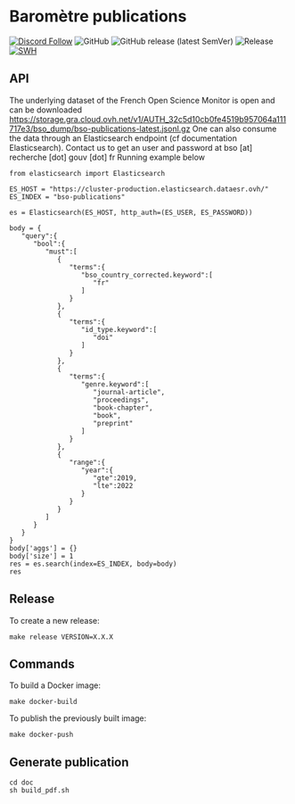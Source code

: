 # Baromètre publications
[![Discord Follow](https://dcbadge.vercel.app/api/server/TudsqDqTqb?style=flat)](https://discord.gg/TudsqDqTqb)
![GitHub](https://img.shields.io/github/license/dataesr/bso-publications)
![GitHub release (latest SemVer)](https://img.shields.io/github/v/release/dataesr/bso-publications)
![Release](https://github.com/dataesr/bso-publications/actions/workflows/release.yml/badge.svg)
[![SWH](https://archive.softwareheritage.org/badge/origin/https://github.com/dataesr/bso-publications)](https://archive.softwareheritage.org/browse/origin/?origin_url=https://github.com/dataesr/bso-publications)

## API

The underlying dataset of the French Open Science Monitor is open and can be downloaded https://storage.gra.cloud.ovh.net/v1/AUTH_32c5d10cb0fe4519b957064a111717e3/bso_dump/bso-publications-latest.jsonl.gz
One can also consume the data through an Elasticsearch endpoint (cf documentation Elasticsearch).
Contact us to get an user and password at bso [at] recherche [dot] gouv [dot] fr
Running example below

```
from elasticsearch import Elasticsearch

ES_HOST = "https://cluster-production.elasticsearch.dataesr.ovh/"
ES_INDEX = "bso-publications"

es = Elasticsearch(ES_HOST, http_auth=(ES_USER, ES_PASSWORD))

body = {
   "query":{
      "bool":{
         "must":[
            {
               "terms":{
                  "bso_country_corrected.keyword":[
                     "fr"
                  ]
               }
            },
            {
               "terms":{
                  "id_type.keyword":[
                     "doi"
                  ]
               }
            },
            {
               "terms":{
                  "genre.keyword":[
                     "journal-article",
                     "proceedings",
                     "book-chapter",
                     "book",
                     "preprint"
                  ]
               }
            },
            {
               "range":{
                  "year":{
                     "gte":2019,
                     "lte":2022
                  }
               }
            }
         ]
      }
   }
}
body['aggs'] = {}
body['size'] = 1
res = es.search(index=ES_INDEX, body=body)
res
```

## Release
To create a new release:
```shell
make release VERSION=X.X.X
```

## Commands

To build a Docker image:

`make docker-build`

To publish the previously built image:

`make docker-push`

## Generate publication
```shell
cd doc
sh build_pdf.sh
```
